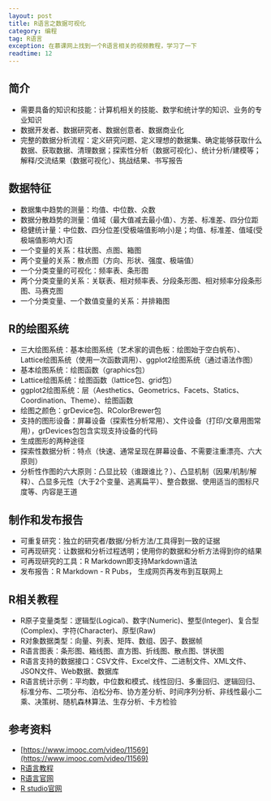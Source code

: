 ```yaml
---
layout: post
title: R语言之数据可视化
category: 编程
tag: R语言
exception: 在慕课网上找到一个R语言相关的视频教程，学习了一下
readtime: 12
---
```


## 简介
* 需要具备的知识和技能：计算机相关的技能、数学和统计学的知识、业务的专业知识
* 数据开发者、数据研究者、数据创意者、数据商业化
* 完整的数据分析流程：定义研究问题、定义理想的数据集、确定能够获取什么数据、获取数据、清理数据；探索性分析（数据可视化）、统计分析/建模等；解释/交流结果（数据可视化）、挑战结果、书写报告

## 数据特征
* 数据集中趋势的测量：均值、中位数、众数
* 数据分散趋势的测量：值域（最大值减去最小值）、方差、标准差、四分位距
* 稳健统计量：中位数、四分位差(受极端值影响小)是；均值、标准差、值域(受极端值影响大)否
* 一个变量的关系：柱状图、点图、箱图
* 两个变量的关系：散点图（方向、形状、强度、极端值）
* 一个分类变量的可视化：频率表、条形图
* 两个分类变量的关系：关联表、相对频率表、分段条形图、相对频率分段条形图、马赛克图
* 一个分类变量、一个数值变量的关系：并排箱图

## R的绘图系统
* 三大绘图系统：基本绘图系统（艺术家的调色板：绘图始于空白帆布）、Lattice绘图系统（使用一次函数调用）、ggplot2绘图系统（通过语法作图）
* 基本绘图系统：绘图函数（graphics包）
* Lattice绘图系统：绘图函数（lattice包、grid包）
* ggplot2绘图系统：层（Aesthetics、Geometrics、Facets、Statics、Coordination、Theme）、绘图函数
* 绘图之颜色：grDevice包、RColorBrewer包
* 支持的图形设备：屏幕设备（探索性分析常用）、文件设备（打印/文章用图常用），grDevices包包含实现支持设备的代码
* 生成图形的两种途径
* 探索性数据分析：特点（快速、通常呈现在屏幕设备、不需要注重漂亮、六大原则）
* 分析性作图的六大原则：凸显比较（谁跟谁比？）、凸显机制（因果/机制/解释）、凸显多元性（大于2个变量、逃离扁平）、整合数据、使用适当的图标尺度等、内容是王道

## 制作和发布报告
* 可重复研究：独立的研究者/数据/分析方法/工具得到一致的证据
* 可再现研究：让数据和分析过程透明；使用你的数据和分析方法得到你的结果
* 可再现研究的工具：R Markdown即支持Markdown语法
* 发布报告：R Markdown - R Pubs， 生成网页再发布到互联网上

## R相关教程
* R原子变量类型：逻辑型(Logical)、数字(Numeric)、整型(Integer)、复合型(Complex)、字符(Character)、原型(Raw)
* R对象数据类型：向量、列表、矩阵、数组、因子、数据帧
* R语言图表：条形图、箱线图、直方图、折线图、散点图、饼状图
* R语言支持的数据接口：CSV文件、Excel文件、二进制文件、XML文件、JSON文件、Web数据、数据库
* R语言统计示例：平均数，中位数和模式、线性回归、多重回归、逻辑回归、标准分布、二项分布、泊松分布、协方差分析、时间序列分析、非线性最小二乘、决策树、随机森林算法、生存分析、卡方检验

## 参考资料
* [https://www.imooc.com/video/11569](https://www.imooc.com/video/11569)
* [R语言教程](https://www.w3cschool.cn/r/)
* [R语言官网](https://www.r-project.org/)
* [R studio官网](https://www.rstudio.com/)